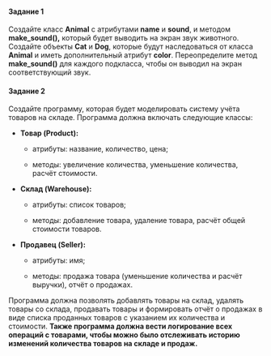 #### Задание 1

Создайте класс **Animal** с атрибутами **name** и **sound**, и методом **make_sound(),** который будет выводить на экран звук животного. Создайте объекты **Cat** и **Dog**, которые будут наследоваться от класса **Animal** и иметь дополнительный атрибут **color**. Переопределите метод **make_sound()** для каждого подкласса, чтобы он выводил на экран соответствующий звук.



#### Задание 2

Создайте программу, которая будет моделировать систему учёта товаров на складе. Программа должна включать следующие классы:

- **Товар (Product):**

  - атрибуты: название, количество, цена;

  - методы: увеличение количества, уменьшение количества, расчёт стоимости.

- **Склад (Warehouse):**

  - атрибуты: список товаров;

  - методы: добавление товара, удаление товара, расчёт общей стоимости товаров.

- **Продавец (Seller):**

  - атрибуты: имя;

  - методы: продажа товара (уменьшение количества и расчёт выручки), отчёт о продажах.

Программа должна позволять добавлять товары на склад, удалять товары со склада, продавать товары и формировать отчёт о продажах в виде списка проданных товаров с указанием их количества и стоимости. **Также программа должна вести логирование всех операций с товарами, чтобы можно было отслеживать историю изменений количества товаров на складе и продаж.**

